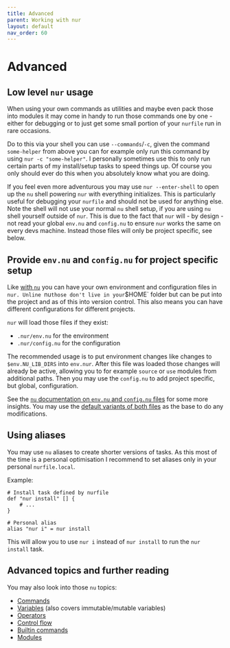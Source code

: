 ```yaml
---
title: Advanced
parent: Working with nur
layout: default
nav_order: 60
---
```


# Advanced

## Low level `nur` usage

When using your own commands as utilities and maybe even pack those into modules it may come in handy to
run those commands one by one - either for debugging or to just get some small portion of your `nurfile`
run in rare occasions.

Do to this via your shell you can use `--commands`/`-c`, given the command `some-helper` from above you can
for example only run this command by using `nur -c "some-helper"`. I personally sometimes use this to only
run certain parts of my install/setup tasks to speed things up. Of course you only should ever do this when you
absolutely know what you are doing.

If you feel even more adventurous you may use `nur --enter-shell` to open up the `nu` shell powering `nur`
with everything initializes. This is particularly useful for debugging your `nurfile` and should not be used
for anything else. Note the shell will not use your normal `nu` shell setup, if you are using `nu` shell yourself
outside of `nur`. This is due to the fact that `nur` will - by design - not read your global `env.nu` and
`config.nu` to ensure `nur` works the same on every devs machine. Instead those files will only be project
specific, see below.

## Provide `env.nu` and `config.nu` for project specific setup

Like [with `nu`](https://www.nushell.sh/book/configuration.html) you can have your own environment
and configuration files in `nur. Unline `nu` those don't live in your `$HOME` folder but can be put into the
project and as of this into version control. This also means you can have different configurations for
different projects.

`nur` will load those files if they exist:
* `.nur/env.nu` for the environment
* `.nur/config.nu` for the configuration

The recommended usage is to put environment changes like changes to `$env.NU_LIB_DIRS` into `env.nur`.
After this file was loaded those changes will already be active, allowing you to for example `source` or
`use` modules from additional paths. Then you may use the `config.nu` to add project specific, but global,
configuration.

See the [`nu` documentation on `env.nu` and `config.nu` files](https://www.nushell.sh/book/configuration.html#nushell-configuration-with-env-nu-and-config-nu)
for some more insights. You may use the [default variants of both files](https://github.com/ddanier/nur/tree/main/src/nu-scripts)
as the base to do any modifications.

## Using aliases

You may use `nu` aliases to create shorter versions of tasks. As this most of the time is a personal optimisation
I recommend to set aliases only in  your personal `nurfile.local`.

Example:
```shell
# Install task defined by nurfile
def "nur install" [] {
    # ...
}

# Personal alias
alias "nur i" = nur install
```

This will allow you to use `nur i` instead of `nur install` to run the `nur install` task.

## Advanced topics and further reading

You may also look into those `nu` topics:

* [Commands](https://www.nushell.sh/book/custom_commands.html)
* [Variables](https://www.nushell.sh/book/variables_and_subexpressions.html) (also covers immutable/mutable variables)
* [Operators](https://www.nushell.sh/book/operators.html)
* [Control flow](https://www.nushell.sh/book/control_flow.html)
* [Builtin commands](https://www.nushell.sh/commands/)
* [Modules](https://www.nushell.sh/book/modules.html)
